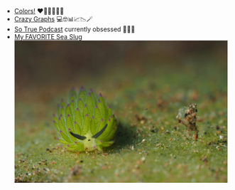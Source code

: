 - [Colors!](https://matplotlib.org/stable/gallery/color/named_colors.html) ❤️🍊🍋🍏💎🔮
- [Crazy Graphs](https://www.pyqtgraph.org) 💻🤓📊📈📉🪄
- [So True Podcast](https://www.youtube.com/@sooootruepod) currently obsessed 🥲💕✨
- [My FAVORITE Sea Slug](https://earthsky.org/earth/lifeform-of-the-week-leaf-sheep-sea-slug/)
![Alt.text](https://github.com/biddlebird/biddlebird/blob/main/Photos/sea_slug.jpeg)
